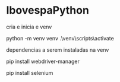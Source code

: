 # IbovespaPython

cria e inicia e venv

python -m venv venv
.\venv\scripts\activate



dependencias a serem instaladas na venv

pip install webdriver-manager

pip install selenium
